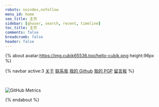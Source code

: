 ```yaml
---
robots: noindex,nofollow
menu_id: home
seo_title: 主页
sidebar: [ghuser, search, recent, timeline]
toc_title: 主页
comments: false
breadcrumb: false
header: false
---
```


{% about avatar:https://img.cubik65536.top/hello-cubik.png height:96px %}

{% navbar active:3 [关于](/) [联系我](/contact-me/) [我的&nbsp;Github](/my-github/) [我的&nbsp;PGP](/my-pgp/) [留言板](/chat/) %}

<br />

![GitHub Metrics](https://img.cubik65536.top/github-cubik65536-metrics.svg)

{% endabout %}
